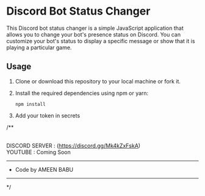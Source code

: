 # Discord Bot Status Changer

This Discord bot status changer is a simple JavaScript application that allows you to change your bot's presence status on Discord. You can customize your bot's status to display a specific message or show that it is playing a particular game.

## Usage

1. Clone or download this repository to your local machine or fork it.

2. Install the required dependencies using npm or yarn:

   ```shell
   npm install
   ```
3. Add your token in secrets


/**
                                                                                  
                                                                                            

  DISCORD SERVER : (https://discord.gg/Mk4kZxFskA)                                                    
  YOUTUBE : Coming Soon                                                 
 * **********************************************
 *   Code by AMEEN BABU                                            
 * **********************************************
 */

